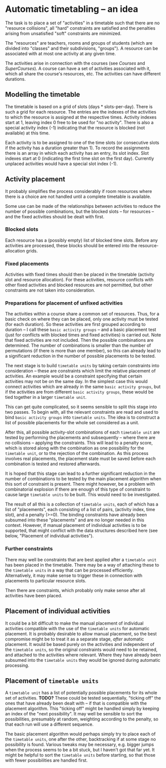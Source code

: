 # Automatic timetabling – an idea

The task is to place a set of "activities" in a timetable such that there are no "resource collisions", all "hard" constraints are satisfied and the penalties arising from unsatisfied "soft" constraints are minimized.

The "resources" are teachers, rooms and groups of students (which are divided into "classes" and their subdivisions, "groups"). A resource can be associated with at most one activity at any given time.

The activities arise in connection with the courses (see _Courses_ and _SuperCourses_). A course can have a set of activities associated with it, which all share the course's resources, etc. The activities can have different durations.

## Modelling the timetable

The timetable is based on a grid of slots (days * slots-per-day). There is such a grid for each resource. The entries are the indexes of the activities to which the resource is assigned at the respective times. Activity indexes start at 1, leaving index 0 free to be used for "no activity". There is also a special activity index (-1) indicating that the resource is blocked (not available) at this time.

Each activity is to be assigned to one of the time slots (or consecutive slots if the activity has a duration greater than 1). To record the assignments there is an array in which each activity has an entry, its slot index. Slot indexes start at 0 (indicating the first time slot on the first day). Currently unplaced activities would have a special slot index (-1).

## Activity placement

It probably simplifies the process considerably if room resources where there is a choice are not handled until a complete timetable is available.

Some use can be made of the relationships between activities to reduce the number of possible combinations, but the blocked slots – for resources – and the fixed activities should be dealt with first.

### Blocked slots

Each resource has a (possibly empty) list of blocked time slots. Before any activities are processed, these blocks should be entered into the resource-allocation grids.

### Fixed placements

Activities with fixed times should then be placed in the timetable (activity slot and resource allocation). For these activities, resource conflicts with other fixed activities and blocked resources are not permitted, but other constraints are not taken into consideration.

### Preparations for placement of unfixed activities

The activities within a course share a common set of resources. Thus, for a basic check on where they can be placed, only one activity must be tested (for each duration). So these activities are first grouped according to duration – I call these `basic activity groups` – and a basic placement test (just for conflicts with blocked times and fixed activities) is carried out. Note that fixed activities are not included. Then the possible combinations are determined. The number of combinations is smaller than the number of permutations (if there is more than one member), so this can already lead to a significant reduction in the number of possible placements to be tested.

The next stage is to build `timetable units` by taking certain constraints into consideration – these are constraints which limit the relative placement of activities. An example would be a constraint specifying that certain activities may not be on the same day. In the simplest case this would connect activities which are already in the same `basic activity groups`, but if the activities are from different `basic activity groups`, these would be tied together in a larger `timetable unit`.

This can get quite complicated, so it seems sensible to split this stage into two passes. To begin with, all the relevant constraints are read and used to bind `basic activity groups` into `timetable units`. The idea is to construct a list of possible placements for the whole set considered as a unit.

After this, all possible activity-slot combinations of each `timetable unit` are tested by performing the placements and subsequently – where there are no collisions – applying the constraints. This will lead to a penalty score, which is stored along with the combination as one possibility for the `timetable unit`, or to the rejection of the combination. As this process involves real placements, the placement state must be saved before each combination is tested and restored afterwards.

It is hoped that this stage can lead to a further significant reduction in the number of combinations to be tested by the main placement algorithm when this sort of constraint is present. There might however, be a problem with combinatorial explosion if there are enough of this type of constraint to cause large `timetable units` to be built. This would need to be investigated.

The result of all this is a collection of `timetable units`, each of which has a list of "placements", each consisting of a list of pairs, (activity index, time slot), and a penalty (>=0). The binding constraints have already been subsumed into these "placements" and are no longer needed in this context. However, if manual placement of individual activities is to be supported, that might conflict with the data structures described here (see below, "Placement of individual activities").

### Further constraints

There may well be constraints that are best applied after a `timetable unit` has been placed in the timetable. There may be a way of attaching these to the `timetable units` in a way that can be processed efficiently. Alternatively, it may make sense to trigger these in connection with placements to particular resource slots.

Then there are constraints, which probably only make sense after all activities have been placed.

## Placement of individual activities

It could be a bit difficult to make the manual placement of individual activities compatible with the use of the `timetable units` for automatic placement. It is probably desirable to allow manual placement, so the best compromise might be to treat it as a separate stage, _after_ automatic placement. It would be based purely on the activities and independent of the `timetable units`, so the original constraints would need to be retained, and attached to the activities where relevant. Where they have already been subsumed into the `timetable units` they would be ignored during automatic processing.

## Placement of `timetable units`

A `timetable unit` has a list of potentially possible placements for its whole set of activities. **TODO?** These could be tested sequentially, "ticking off" the ones that have already been dealt with – if that is compatible with the placement algorithm. This "ticking off" might be handled simply by keeping an index of the "next possibility". It may well be sensible to sort the possibilities, presumably at random, weighting according to the penalty, so that each run will use a different sequence.

The basic placement algorithm would perhaps simply try to place each of the `timetable units`, one after the other, backtracking if at some stage no possibility is found. Various tweaks may be necessary, e.g. bigger jumps when the process seems to be a bit stuck, but I haven't got that far yet. It might be helpful to sort the `timetable units` before starting, so that those with fewer possibilities are handled first.
